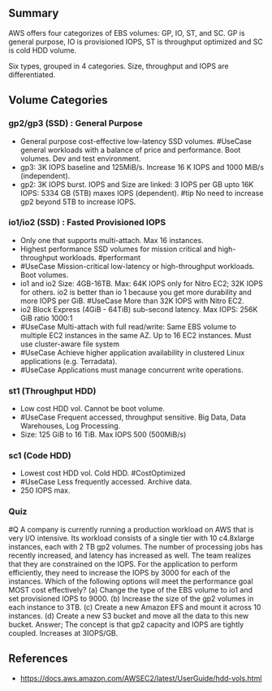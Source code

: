 ## Summary
AWS offers four categorizes of EBS volumes: GP, IO, ST, and SC. GP is general purpose, IO is provisioned IOPS, ST is throughput optimized and SC is cold HDD volume.

Six types, grouped in 4 categories. Size, throughput and IOPS are differentiated.

## Volume Categories
### **gp2/gp3 (SSD) : General Purpose**

- General purpose cost-effective low-latency SSD volumes.
#UseCase general workloads with a balance of price and performance. Boot volumes. Dev and test environment.
- gp3: 3K IOPS baseline and 125MiB/s. Increase 16 K IOPS and 1000 MiB/s (independent).
 - gp2: 3K IOPS burst. IOPS and Size are linked: 3 IOPS per GB upto 16K IOPS: 5334 GB (5TB) maxes IOPS (dependent). #tip No need to increase gp2 beyond 5TB to increase IOPS.
### **io1/io2 (SSD) : Fasted Provisioned IOPS**
- Only one that supports multi-attach. Max 16 instances.
- Highest performance SSD volumes for mission critical and high-throughput workloads. #performant 
- #UseCase Mission-critical low-latency or high-throughput workloads. Boot volumes.
- io1 and io2 Size: 4GB-16TB. Max: 64K IOPS only for Nitro EC2; 32K IOPS for others. io2 is better than io 1 because you get more durability and more IOPS per GiB. #UseCase More than 32K IOPS with Nitro EC2.
- io2 Block Express (4GiB - 64TiB) sub-second latency. Max IOPS: 256K GiB ratio 1000:1
- #UseCase Multi-attach with full read/write: Same EBS volume to multiple EC2 instances in the same AZ. Up to 16 EC2 instances. Must use cluster-aware file system
- #UseCase Achieve higher application availability in clustered Linux applications (e.g. Terradata). 
- #UseCase Applications must manage concurrent write operations.
	
### st1 (Throughput HDD)
- Low cost HDD vol. Cannot be boot volume.
- #UseCase Frequent accessed, throughput sensitive. Big Data, Data Warehouses, Log Processing.
- Size: 125 GiB to 16 TiB. Max IOPS 500 (500MiB/s)
### sc1 (Code HDD)
- Lowest cost HDD vol. Cold HDD. #CostOptimized 
- #UseCase Less frequently accessed. Archive data.
- 250 IOPS max.

### Quiz
#Q A company is currently running a production workload on AWS that is very I/O intensive. Its workload consists of a single tier with 10 c4.8xlarge instances, each with 2 TB gp2 volumes. The number of processing jobs has recently increased, and latency has increased as well. The team realizes that they are constrained on the IOPS. For the application to perform efficiently, they need to increase the IOPS by 3000 for each of the instances. Which of the following options will meet the performance goal MOST cost effectively?
(a) Change the type of the EBS volume to io1 and set provisioned IOPS to 9000.
(b) Increase the size of the gp2 volumes in each instance to 3TB.
(c) Create a new Amazon EFS and mount it across 10 instances.
(d) Create a new S3 bucket and move all the data to this new bucket.
Answer; The concept is that gp2 capacity and IOPS are tightly coupled. Increases at 3IOPS/GB.

## References
- https://docs.aws.amazon.com/AWSEC2/latest/UserGuide/hdd-vols.html